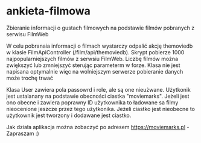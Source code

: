 # ankieta-filmowa
Zbieranie informacji o gustach filmowych na podstawie filmów pobranych z serwisu FilmWeb

W celu pobranaia informacji o filmach wystarczy odpalić akcję themoviedb w klasie FilmApiController (/film/api/themoviedb). Skrypt pobierze 1000 najpopularniejszych filmów z serwsiu FilmWeb. Liczbę filmów można zwiększyć lub zmniejszyć sterując parameterm w forze. Klasa nie jest napisana optymalnie więc na wolniejszym serwerze pobieranie danych może trochę trwać

Klasa User  zawiera pola passowrd i role, ale są one nieużwane. Użytkonik jest ustalanany na podstawie obecności ciastka "moviemarks". Jeżeli jest ono obecne i zawiera poprawny ID użytkownika to ładowane sa filmy nieocenione jeszcze przez tego użytkonika. Jeżeli ciastko jest nieobecne to użytkownik jest tworzony i dodawane jest ciastko.

Jak działa aplikacja można zobaczyć po adresem https://moviemarks.pl - Zapraszam :)
